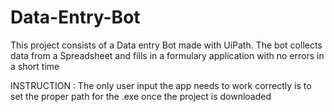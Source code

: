 # Data-Entry-Bot
This project consists of a Data entry Bot made with UiPath. The bot collects data from a Spreadsheet and fills in a formulary application with no errors in a short time

INSTRUCTION : The only user input the app needs to work correctly is to set the proper path for the .exe once the project is downloaded 
